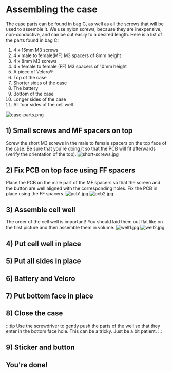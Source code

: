 # Assembling the case

The case parts can be found in bag C, as well as all the screws that will be used to assemble it. We use nylon screws, because they are inexpensive, non-conductive, and can be cut easily to a desired length. Here is a list of the parts found in bag C:

1. 4 x 15mm M3 screws
2. 4 x male to female(MF) M3 spacers of 8mm height
3. 4 x 8mm M3 screws
4. 4 x female to female (FF) M3 spacers of 10mm height
5. A piece of Velcro®
6. Top of the case
7. Shorter sides of the case
8. The battery
9. Bottom of the case
10. Longer sides of the case
11. All four sides of the cell well

![case-parts.png](case-parts.png)

## 1) Small screws and MF spacers on top

Screw the short M3 screws in the male to female spacers on the top face of the case. Be sure that you're doing it so that the PCB will fit afterwards (verify the orientation of the top).
![short-screws.jpg](short-screws.JPG)

## 2) Fix PCB on top face using FF spacers

Place the PCB on the male part of the MF spacers so that the screen and the button are well aligned with the corresponding holes. Fix the PCB in place using the FF spacers.
![pcb1.jpg](pcb1.JPG)
![pcb2.jpg](pcb2.JPG)

## 3) Assemble cell well

The order of the cell well is important! You should laid them out flat like on the first picture and then assemble them in volume.
![well1.jpg](well1.JPG)
![well2.jpg](well2.JPG)

## 4) Put cell well in place

## 5) Put all sides in place

## 6) Battery and Velcro

## 7) Put bottom face in place

## 8) Close the case

:::tip
Use the screwdriver to gently push the parts of the well so that they enter in the bottom face hole. This can be a tricky. Just be a bit patient.
:::

## 9) Sticker and button

## You're done!
